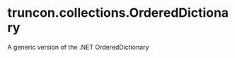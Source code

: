 truncon.collections.OrderedDictionary
=====================================

A generic version of the .NET OrderedDictionary
